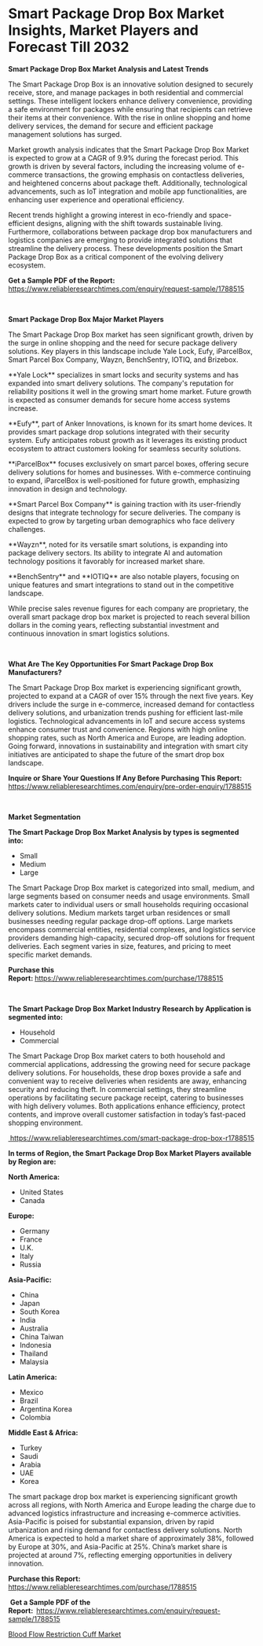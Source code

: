 <p><h1>Smart Package Drop Box Market Insights, Market Players and Forecast Till 2032</h1></p><p><strong>Smart Package Drop Box Market Analysis and Latest Trends</strong></p>
<p><p>The Smart Package Drop Box is an innovative solution designed to securely receive, store, and manage packages in both residential and commercial settings. These intelligent lockers enhance delivery convenience, providing a safe environment for packages while ensuring that recipients can retrieve their items at their convenience. With the rise in online shopping and home delivery services, the demand for secure and efficient package management solutions has surged.</p><p>Market growth analysis indicates that the Smart Package Drop Box Market is expected to grow at a CAGR of 9.9% during the forecast period. This growth is driven by several factors, including the increasing volume of e-commerce transactions, the growing emphasis on contactless deliveries, and heightened concerns about package theft. Additionally, technological advancements, such as IoT integration and mobile app functionalities, are enhancing user experience and operational efficiency.</p><p>Recent trends highlight a growing interest in eco-friendly and space-efficient designs, aligning with the shift towards sustainable living. Furthermore, collaborations between package drop box manufacturers and logistics companies are emerging to provide integrated solutions that streamline the delivery process. These developments position the Smart Package Drop Box as a critical component of the evolving delivery ecosystem.</p></p>
<p><strong>Get a Sample PDF of the Report:&nbsp;</strong> <a href="https://www.reliableresearchtimes.com/enquiry/request-sample/1788515?utm_campaign=2118&utm_medium=2&utm_source=Github&utm_content=ia&utm_term=07022025&utm_id=smart-package-drop-box">https://www.reliableresearchtimes.com/enquiry/request-sample/1788515</a></p>
<p>&nbsp;</p>
<p><strong>Smart Package Drop Box Major Market Players</strong></p>
<p><p>The Smart Package Drop Box market has seen significant growth, driven by the surge in online shopping and the need for secure package delivery solutions. Key players in this landscape include Yale Lock, Eufy, iParcelBox, Smart Parcel Box Company, Wayzn, BenchSentry, IOTIQ, and Brizebox.</p><p>**Yale Lock** specializes in smart locks and security systems and has expanded into smart delivery solutions. The company's reputation for reliability positions it well in the growing smart home market. Future growth is expected as consumer demands for secure home access systems increase.</p><p>**Eufy**, part of Anker Innovations, is known for its smart home devices. It provides smart package drop solutions integrated with their security system. Eufy anticipates robust growth as it leverages its existing product ecosystem to attract customers looking for seamless security solutions.</p><p>**iParcelBox** focuses exclusively on smart parcel boxes, offering secure delivery solutions for homes and businesses. With e-commerce continuing to expand, iParcelBox is well-positioned for future growth, emphasizing innovation in design and technology.</p><p>**Smart Parcel Box Company** is gaining traction with its user-friendly designs that integrate technology for secure deliveries. The company is expected to grow by targeting urban demographics who face delivery challenges.</p><p>**Wayzn**, noted for its versatile smart solutions, is expanding into package delivery sectors. Its ability to integrate AI and automation technology positions it favorably for increased market share.</p><p>**BenchSentry** and **IOTIQ** are also notable players, focusing on unique features and smart integrations to stand out in the competitive landscape.</p><p>While precise sales revenue figures for each company are proprietary, the overall smart package drop box market is projected to reach several billion dollars in the coming years, reflecting substantial investment and continuous innovation in smart logistics solutions.</p></p>
<p>&nbsp;</p>
<p><strong>What Are The Key Opportunities For Smart Package Drop Box Manufacturers?</strong></p>
<p><p>The Smart Package Drop Box market is experiencing significant growth, projected to expand at a CAGR of over 15% through the next five years. Key drivers include the surge in e-commerce, increased demand for contactless delivery solutions, and urbanization trends pushing for efficient last-mile logistics. Technological advancements in IoT and secure access systems enhance consumer trust and convenience. Regions with high online shopping rates, such as North America and Europe, are leading adoption. Going forward, innovations in sustainability and integration with smart city initiatives are anticipated to shape the future of the smart drop box landscape.</p></p>
<p><strong>Inquire or Share Your Questions If Any Before Purchasing This Report:</strong> <a href="https://www.reliableresearchtimes.com/enquiry/pre-order-enquiry/1788515?utm_campaign=2118&utm_medium=2&utm_source=Github&utm_content=ia&utm_term=07022025&utm_id=smart-package-drop-box">https://www.reliableresearchtimes.com/enquiry/pre-order-enquiry/1788515</a></p>
<p>&nbsp;</p>
<p><strong>Market Segmentation</strong></p>
<p><strong>The Smart Package Drop Box Market Analysis by types is segmented into:</strong></p>
<p><ul><li>Small</li><li>Medium</li><li>Large</li></ul></p>
<p><p>The Smart Package Drop Box market is categorized into small, medium, and large segments based on consumer needs and usage environments. Small markets cater to individual users or small households requiring occasional delivery solutions. Medium markets target urban residences or small businesses needing regular package drop-off options. Large markets encompass commercial entities, residential complexes, and logistics service providers demanding high-capacity, secured drop-off solutions for frequent deliveries. Each segment varies in size, features, and pricing to meet specific market demands.</p></p>
<p><strong>Purchase this Report:&nbsp;</strong><a href="https://www.reliableresearchtimes.com/purchase/1788515?utm_campaign=2118&utm_medium=2&utm_source=Github&utm_content=ia&utm_term=07022025&utm_id=smart-package-drop-box">https://www.reliableresearchtimes.com/purchase/1788515</a></p>
<p>&nbsp;</p>
<p><strong>The Smart Package Drop Box Market Industry Research by Application is segmented into:</strong></p>
<p><ul><li>Household</li><li>Commercial</li></ul></p>
<p><p>The Smart Package Drop Box market caters to both household and commercial applications, addressing the growing need for secure package delivery solutions. For households, these drop boxes provide a safe and convenient way to receive deliveries when residents are away, enhancing security and reducing theft. In commercial settings, they streamline operations by facilitating secure package receipt, catering to businesses with high delivery volumes. Both applications enhance efficiency, protect contents, and improve overall customer satisfaction in today’s fast-paced shopping environment.</p></p>
<p><a href="https://www.reliableresearchtimes.com/smart-package-drop-box-r1788515?utm_campaign=2118&utm_medium=2&utm_source=Github&utm_content=ia&utm_term=07022025&utm_id=smart-package-drop-box">&nbsp;https://www.reliableresearchtimes.com/smart-package-drop-box-r1788515</a></p>
<p><strong>In terms of Region, the Smart Package Drop Box Market Players available by Region are:</strong></p>
<p>
    <p> <strong> North America: </strong>
        <ul>
            <li>United States</li>
            <li>Canada</li>
        </ul>
        </p> 
    <p> <strong> Europe: </strong>
        <ul>
            <li>Germany</li>
            <li>France</li>
            <li>U.K.</li>
            <li>Italy</li>
            <li>Russia</li>
        </ul>
        </p> 
    <p> <strong> Asia-Pacific: </strong>
        <ul>
            <li>China</li>
            <li>Japan</li>
            <li>South Korea</li>
            <li>India</li>
            <li>Australia</li>
            <li>China Taiwan</li>
            <li>Indonesia</li>
            <li>Thailand</li>
            <li>Malaysia</li>
        </ul>
        </p> 
    <p> <strong> Latin America: </strong>
        <ul>
            <li>Mexico</li>
            <li>Brazil</li>
            <li>Argentina Korea</li>
            <li>Colombia</li>
        </ul>
        </p> 
    <p> <strong> Middle East & Africa: </strong>
        <ul>
            <li>Turkey</li>
            <li>Saudi</li>
            <li>Arabia</li>
            <li>UAE</li>
            <li>Korea</li>
        </ul>
    </p>
    </p>
<p><p>The smart package drop box market is experiencing significant growth across all regions, with North America and Europe leading the charge due to advanced logistics infrastructure and increasing e-commerce activities. Asia-Pacific is poised for substantial expansion, driven by rapid urbanization and rising demand for contactless delivery solutions. North America is expected to hold a market share of approximately 38%, followed by Europe at 30%, and Asia-Pacific at 25%. China’s market share is projected at around 7%, reflecting emerging opportunities in delivery innovation.</p></p>
<p><strong>Purchase this Report: </strong><a href="https://www.reliableresearchtimes.com/purchase/1788515?utm_campaign=2118&utm_medium=2&utm_source=Github&utm_content=ia&utm_term=07022025&utm_id=smart-package-drop-box">https://www.reliableresearchtimes.com/purchase/1788515</a></p>
<p>&nbsp;<strong>Get a Sample PDF of the Report:&nbsp;&nbsp;</strong><a href="https://www.reliableresearchtimes.com/enquiry/request-sample/1788515?utm_campaign=2118&utm_medium=2&utm_source=Github&utm_content=ia&utm_term=07022025&utm_id=smart-package-drop-box">https://www.reliableresearchtimes.com/enquiry/request-sample/1788515</a></p>
<p><strong></strong></p>
<p><p><a href="https://github.com/nicoletavirag/Market-Research-Report-List-5/blob/main/blood-flow-restriction-cuff-market.md?utm_campaign=2118&utm_medium=2&utm_source=Github&utm_content=ia&utm_term=07022025&utm_id=smart-package-drop-box">Blood Flow Restriction Cuff Market</a></p></p>